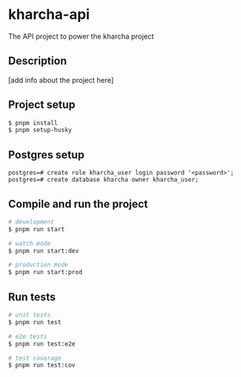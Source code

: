 # kharcha-api

The API project to power the kharcha project

## Description

[add info about the project here]

## Project setup

```bash
$ pnpm install
$ pnpm setup-husky
```

## Postgres setup

```
postgres=# create role kharcha_user login password '<password>';
postgres=# create database kharcha owner kharcha_user;
```

## Compile and run the project

```bash
# development
$ pnpm run start

# watch mode
$ pnpm run start:dev

# production mode
$ pnpm run start:prod
```

## Run tests

```bash
# unit tests
$ pnpm run test

# e2e tests
$ pnpm run test:e2e

# test coverage
$ pnpm run test:cov
```
